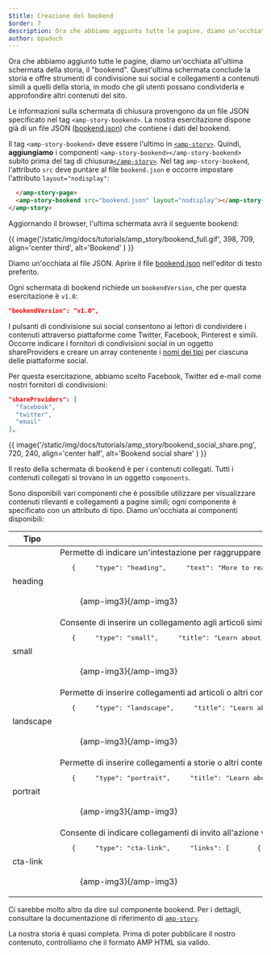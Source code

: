 ```yaml
---
$title: Creazione del bookend
$order: 7
description: Ora che abbiamo aggiunto tutte le pagine, diamo un'occhiata all'ultima schermata della storia, il bookend. Quest'ultima schermata conclude la storia ...
author: bpaduch
---
```


Ora che abbiamo aggiunto tutte le pagine, diamo un'occhiata all'ultima schermata della storia, il "bookend". Quest'ultima schermata conclude la storia e offre strumenti di condivisione sui social e collegamenti a contenuti simili a quelli della storia, in modo che gli utenti possano condividerla e approfondire altri contenuti del sito.

Le informazioni sulla schermata di chiusura provengono da un file JSON specificato nel tag `<amp-story-bookend>`. La nostra esercitazione dispone già di un file JSON ([bookend.json](https://github.com/ampproject/docs/blob/master/tutorial_source/amp-pets-story/bookend.json)) che contiene i dati del bookend.

Il tag `<amp-story-bookend>` deve essere l'ultimo in [`<amp-story>`](../../../../documentation/components/reference/amp-story.md). Quindi, **aggiungiamo** i componenti `<amp-story-bookend></amp-story-bookend>` subito prima del tag di chiusura[`</amp-story>`](../../../../documentation/components/reference/amp-story.md). Nel tag `amp-story-bookend`, l'attributo `src` deve puntare al file `bookend.json` e occorre impostare l'attributo `layout="nodisplay"`:

```html
  </amp-story-page>
  <amp-story-bookend src="bookend.json" layout="nodisplay"></amp-story-bookend>
</amp-story>
```

Aggiornando il browser, l'ultima schermata avrà il seguente bookend:

{{ image('/static/img/docs/tutorials/amp_story/bookend_full.gif', 398, 709, align='center third', alt='Bookend' ) }}

Diamo un'occhiata al file JSON. Aprire il file [bookend.json](https://github.com/ampproject/docs/blob/master/tutorial_source/amp-pets-story/bookend.json) nell'editor di testo preferito.

Ogni schermata di bookend richiede un `bookendVersion`, che per questa esercitazione è `v1.0`:

```json
"bookendVersion": "v1.0",
```

I pulsanti di condivisione sui social consentono ai lettori di condividere i contenuti attraverso piattaforme come Twitter, Facebook, Pinterest e simili. Occorre indicare i fornitori di condivisioni social in un oggetto shareProviders e creare un array contenente i [nomi dei tipi](../../../../documentation/components/reference/amp-social-share.md#pre-configured-providers) per ciascuna delle piattaforme social.

Per questa esercitazione, abbiamo scelto Facebook, Twitter ed e-mail come nostri fornitori di condivisioni:

```json
"shareProviders": [
  "facebook",
  "twitter",
  "email"
],
```

{{ image('/static/img/docs/tutorials/amp_story/bookend_social_share.png', 720, 240, align='center half', alt='Bookend social share' ) }}

Il resto della schermata di bookend è per i contenuti collegati. Tutti i contenuti collegati si trovano in un oggetto `components`.

Sono disponibili vari componenti che è possibile utilizzare per visualizzare contenuti rilevanti e collegamenti a pagine simili; ogni componente è specificato con un attributo di tipo. Diamo un'occhiata ai componenti disponibili:

<table>
<thead>
<tr>
  <th width="20%">Tipo</th>
  <th>Descrizione</th>
</tr>
</thead>
<tbody>
  <tr>
    <td>heading</td>
    <td>Permette di indicare un'intestazione per raggruppare articoli.   <pre class="nopreline">   {     "type": "heading",     "text": "More to read"   },   </pre>     <br>     <figure class="alignment-wrapper half">       {amp-img3}{/amp-img3}     </figure>
</td>
  </tr>
  <tr>
    <td>small</td>
    <td>Consente di inserire un collegamento agli articoli simili con l'opzione di includere una piccola immagine associata.   <pre class="nopreline">   {     "type": "small",     "title": "Learn about cats",     "url": "https://wikipedia.org/wiki/Cat",     "image": "assets/bookend_cats.jpg"   },   </pre>     <br>     <figure class="alignment-wrapper half">       {amp-img3}{/amp-img3}     </figure>
</td>
  </tr>
  <tr>
    <td>landscape</td>
    <td>Permette di inserire collegamenti ad articoli o altri contenuti come video. L'immagine associata a questo tipo è più grande e in formato orizzontale.   <pre class="nopreline">   {     "type": "landscape",     "title": "Learn about border collies",     "url": "https://wikipedia.org/wiki/Border_Collie",     "image": "assets/bookend_dogs.jpg",     "category": "Dogs"   },   </pre>     <br>     <figure class="alignment-wrapper half">       {amp-img3}{/amp-img3}     </figure>
</td>
  </tr>
  <tr>
    <td>portrait</td>
    <td>Permette di inserire collegamenti a storie o altri contenuti. L'immagine associata a questo tipo è più grande e in formato verticale.      <pre class="nopreline">   {     "type": "portrait",     "title": "Learn about macaws",     "url": "https://wikipedia.org/wiki/Macaw",     "image": "assets/bookend_birds.jpg",     "category": "birds"   },   </pre>     <br>     <figure class="alignment-wrapper half">       {amp-img3}{/amp-img3}     </figure>
</td>
  </tr>
  <tr>
    <td>cta-link</td>
    <td>Consente di indicare collegamenti di invito all'azione visualizzati sotto forma di pulsanti (ad es., altre informazioni, iscriviti).   <pre class="nopreline">   {     "type": "cta-link",     "links": [       {         "text": "Learn more",         "url": "https://amp.dev/about/stories.html"       }     ]   }   </pre>     <br>     <figure class="alignment-wrapper half">       {amp-img3}{/amp-img3}     </figure>
</td>
  </tr>
</tbody>
</table>

Ci sarebbe molto altro da dire sul componente bookend. Per i dettagli, consultare la documentazione di riferimento di [`amp-story`](../../../../documentation/components/reference/amp-story.md).

La nostra storia è quasi completa. Prima di poter pubblicare il nostro contenuto, controlliamo che il formato AMP HTML sia valido.
